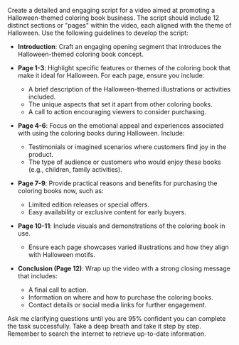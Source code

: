 Create a detailed and engaging script for a video aimed at promoting a Halloween-themed coloring book business. The script should include 12 distinct sections or "pages" within the video, each aligned with the theme of Halloween. Use the following guidelines to develop the script:

- **Introduction**: Craft an engaging opening segment that introduces the Halloween-themed coloring book concept.
  
- **Page 1-3**: Highlight specific features or themes of the coloring book that make it ideal for Halloween. For each page, ensure you include:
  - A brief description of the Halloween-themed illustrations or activities included.
  - The unique aspects that set it apart from other coloring books.
  - A call to action encouraging viewers to consider purchasing.

- **Page 4-6**: Focus on the emotional appeal and experiences associated with using the coloring books during Halloween. Include:
  - Testimonials or imagined scenarios where customers find joy in the product.
  - The type of audience or customers who would enjoy these books (e.g., children, family activities).

- **Page 7-9**: Provide practical reasons and benefits for purchasing the coloring books now, such as:
  - Limited edition releases or special offers.
  - Easy availability or exclusive content for early buyers.

- **Page 10-11**: Include visuals and demonstrations of the coloring book in use.
  - Ensure each page showcases varied illustrations and how they align with Halloween motifs.
  
- **Conclusion (Page 12)**: Wrap up the video with a strong closing message that includes:
  - A final call to action.
  - Information on where and how to purchase the coloring books.
  - Contact details or social media links for further engagement.

Ask me clarifying questions until you are 95% confident you can complete the task successfully. Take a deep breath and take it step by step. Remember to search the internet to retrieve up-to-date information.